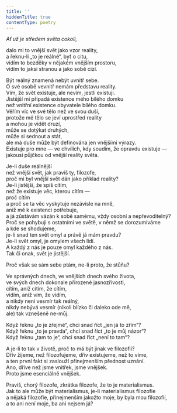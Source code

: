 ```yaml
---
title: ''
hiddenTitle: true
contentType: poetry
---
```


<section>

_Ať už je středem světa cokoli,_

dalo mi to vnější svět jako vzor reality,  
a řeknu-li „to je reálné“, byť o citu,  
vidím to bezděky v nějakém vnějším prostoru,  
vidím to jaksi stranou a jako sobě cizí.

</section>

<section>

Být reálný znamená nebýt uvnitř sebe.  
O své osobě vevnitř nemám představu reality.  
Vím, že svět existuje, ale nevím, jestli existuji.  
Jistější mi připadá existence mého bílého domku  
než vnitřní existence obyvatele bílého domku.  
Věřím víc ve své tělo než ve svou duši,  
protože mé tělo se jeví uprostřed reality  
a mohou je vidět druzí,  
může se dotýkat druhých,  
může si sednout a stát,  
ale má duše může být definována jen vnějšími výrazy.  
Existuje pro mne — ve chvílích, kdy soudím, že opravdu existuje —  
jakousi půjčkou od vnější reality světa.

</section>

<section>

Je-li duše reálnější  
než vnější svět, jak pravíš ty, filozofe,  
proč mi byl vnější svět dán jako příklad reality?  
Je-li jistější, že spíš cítím,  
než že existuje věc, kterou cítím —  
proč cítím  
a proč se ta věc vyskytuje nezávisle na mně,  
aniž mě k existenci potřebuje,  
a já zůstávám vázán k sobě samému, vždy osobní a nepřevoditelný?  
Proč se pohybuji s ostatními ve světě, v němž se dorozumíváme  
a kde se shodujeme,  
je-li snad ten svět omyl a právě já mám pravdu?  
Je-li svět omyl, je omylem všech lidí.  
A každý z nás je pouze omyl každého z nás.  
Tak či onak, svět je jistější.

</section>

<section>

Proč však se sám sebe ptám, ne-li proto, že stůňu?

</section>

<section>

Ve správných dnech, ve vnějších dnech svého života,  
ve svých dnech dokonale přirozené jasnozřivosti,  
cítím, aniž cítím, že cítím,  
vidím, aniž vím, že vidím,  
a nikdy není vesmír tak reálný,  
nikdy nebývá vesmír (nikoli blízko či daleko ode mě,  
ale) tak vznešeně ne-můj.

</section>

<section>

Když řeknu „to je zřejmé“, chci snad říct „jen já to zřím“?  
Když řeknu „to je pravda“, chci snad říct „to je můj názor“?  
Když řeknu „tam to je“, chci snad říct „není to tam“?

</section>

<section>

A je-li to tak v životě, proč to má být jinak ve filozofii?  
Dřív žijeme, než filozofujeme, dřív existujeme, než to víme,  
a ten první fakt si zaslouží přinejmenším přednost uznání.  
Ano, dříve než jsme vnitřek, jsme vnějšek.  
Proto jsme esenciálně vnějšek.

</section>

<section>

Pravíš, chorý filozofe, zkrátka filozofe, že to je materialismus.  
Jak to ale může být materialismus, je-li materialismus filozofie  
a nějaká filozofie, přinejmenším jakožto moje, by byla mou filozofií,  
a to ani není moje, ba ani nejsem já?

</section>
